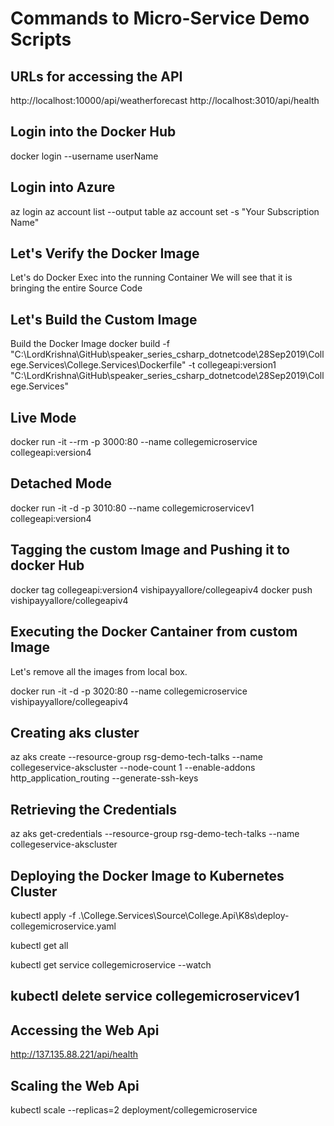 # Commands to Micro-Service Demo Scripts

## URLs for accessing the API

http://localhost:10000/api/weatherforecast
http://localhost:3010/api/health


## Login into the Docker Hub

docker login --username userName

## Login into Azure

az login
az account list --output table
az account set -s "Your Subscription Name"


## Let's Verify the Docker Image

Let's do Docker Exec into the running Container
We will see that it is bringing the entire Source Code

## Let's Build the Custom Image

Build the Docker Image
docker build -f "C:\LordKrishna\GitHub\speaker_series_csharp_dotnetcode\28Sep2019\College.Services\College.Services\Dockerfile" -t collegeapi:version1 "C:\LordKrishna\GitHub\speaker_series_csharp_dotnetcode\28Sep2019\College.Services"


## Live Mode

docker run -it --rm -p 3000:80 --name collegemicroservice collegeapi:version4

## Detached Mode

docker run -it -d -p 3010:80 --name collegemicroservicev1 collegeapi:version4

## Tagging the custom Image and Pushing it to docker Hub

docker tag collegeapi:version4 vishipayyallore/collegeapiv4
docker push vishipayyallore/collegeapiv4

## Executing the Docker Cantainer from custom Image

Let's remove all the images from local box.

docker run -it -d -p 3020:80 --name collegemicroservice vishipayyallore/collegeapiv4


## Creating aks cluster

az aks create --resource-group rsg-demo-tech-talks --name collegeservice-akscluster --node-count 1 --enable-addons http_application_routing --generate-ssh-keys

## Retrieving the Credentials

az aks get-credentials --resource-group rsg-demo-tech-talks --name collegeservice-akscluster


## Deploying the Docker Image to Kubernetes Cluster

kubectl apply -f .\College.Services\Source\College.Api\K8s\deploy-collegemicroservice.yaml

kubectl get all

kubectl get service collegemicroservice --watch

## kubectl delete service collegemicroservicev1

## Accessing the Web Api

http://137.135.88.221/api/health

## Scaling the Web Api

kubectl scale --replicas=2 deployment/collegemicroservice


